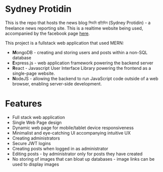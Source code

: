 # Sydney Protidin

This is the repo that hosts the news blog সিডনি প্রতিদিন (Sydney Protidin) - a freelance news reporting site. This is a realtime website being used, accompanied by the facebook page [here](https://www.facebook.com/sydneyprotidin).

This project is a fullstack web application that used MERN:

 - **M**ongoDB - creating and storing users and posts within a non-SQL database
 - **E**xpress.js - web application framework powering the backend server
 - **R**eact - Javascript User Interface Library powering the frontend as a single-page website.
 - **N**odeJS - allowing the backend to run JavaScript code outside of a web browser, enabling server-side development.
 

# Features

 - Full stack web application
 - Single Web Page design
 - Dynamic web page for mobile/tablet device responsiveness
 - Minimalist and eye-catching UI accompanying intuitive UX
 - Creating administrators
 - Secure JWT logins
 - Creating posts when logged in as administrator
 - Editing posts - by administrator only for posts they have created
 - No storing of images that can bloat up databases - image links can be used to display images
